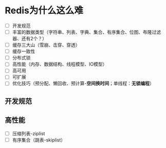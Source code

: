 # Redis为什么这么难

- [ ] 开发规范
- [ ] 丰富的数据类型（字符串、列表、字典、集合、有序集合、位图、布隆过滤器、还有2个？）
- [ ] 缓存三大山（雪崩、击穿、穿透）
- [ ] 缓存一致性
- [ ] 分布式锁
- [ ] 高性能（内存、数据结构、线程模型、IO模型）
- [ ] 高可用
- [ ] 可扩展
- [ ] 优化技巧（预分配、懒回收、预计算-**空间换时间**；单线程：**无锁编程**）

## 开发规范

## 高性能

- [ ] 压缩列表-ziplist
- [ ] 有序集合（跳表-skiplist）